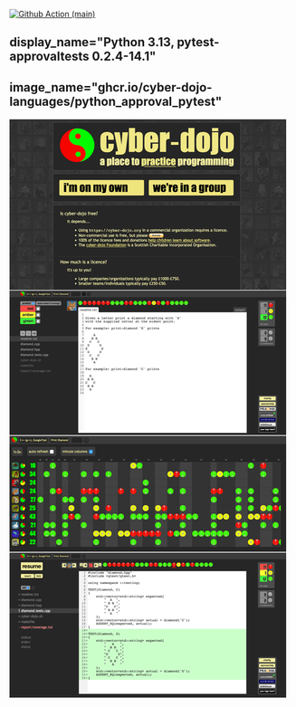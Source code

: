 [![Github Action (main)](https://github.com/cyber-dojo-languages/python-approval-pytest/actions/workflows/main.yml/badge.svg)](https://github.com/cyber-dojo-languages/python-approval-pytest/actions)

## display_name="Python 3.13, pytest-approvaltests 0.2.4-14.1"
## image_name="ghcr.io/cyber-dojo-languages/python_approval_pytest"

![cyber-dojo.org home page](https://github.com/cyber-dojo/cyber-dojo/blob/master/shared/home_page_snapshot.png)
